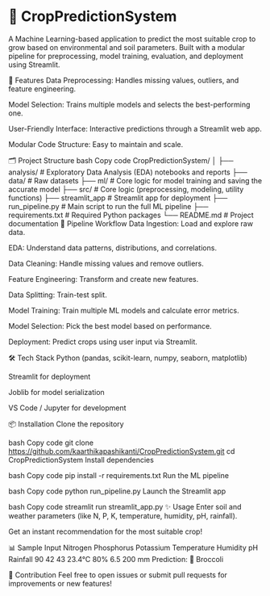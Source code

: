 # 🌾 CropPredictionSystem

A Machine Learning-based application to predict the most suitable crop to grow based on environmental and soil parameters. Built with a modular pipeline for preprocessing, model training, evaluation, and deployment using Streamlit.

🚀 Features
Data Preprocessing: Handles missing values, outliers, and feature engineering.

Model Selection: Trains multiple models and selects the best-performing one.

User-Friendly Interface: Interactive predictions through a Streamlit web app.

Modular Code Structure: Easy to maintain and scale.

🗂 Project Structure
bash
Copy code
CropPredictionSystem/
│
├── analysis/         # Exploratory Data Analysis (EDA) notebooks and reports
├── data/             # Raw datasets
├── ml/               # Core logic for model training and saving the accurate model
├── src/              # Core logic (preprocessing, modeling, utility functions)
├── streamlit_app  # Streamlit app for deployment
├── run_pipeline.py   # Main script to run the full ML pipeline
├── requirements.txt  # Required Python packages
└── README.md         # Project documentation
🧩 Pipeline Workflow
Data Ingestion: Load and explore raw data.

EDA: Understand data patterns, distributions, and correlations.

Data Cleaning: Handle missing values and remove outliers.

Feature Engineering: Transform and create new features.

Data Splitting: Train-test split.

Model Training: Train multiple ML models and calculate error metrics.

Model Selection: Pick the best model based on performance.

Deployment: Predict crops using user input via Streamlit.

🛠 Tech Stack
Python (pandas, scikit-learn, numpy, seaborn, matplotlib)

Streamlit for deployment

Joblib for model serialization

VS Code / Jupyter for development

📦 Installation
Clone the repository

bash
Copy code
git clone https://github.com/kaarthikapashikanti/CropPredictionSystem.git
cd CropPredictionSystem
Install dependencies

bash
Copy code
pip install -r requirements.txt
Run the ML pipeline

bash
Copy code
python run_pipeline.py
Launch the Streamlit app

bash
Copy code
streamlit run streamlit_app.py
✨ Usage
Enter soil and weather parameters (like N, P, K, temperature, humidity, pH, rainfall).

Get an instant recommendation for the most suitable crop!

📊 Sample Input
Nitrogen	Phosphorus	Potassium	Temperature	Humidity	pH	Rainfall
90	42	43	23.4°C	80%	6.5	200 mm
Prediction: 🥦 Broccoli

🙌 Contribution
Feel free to open issues or submit pull requests for improvements or new features!
